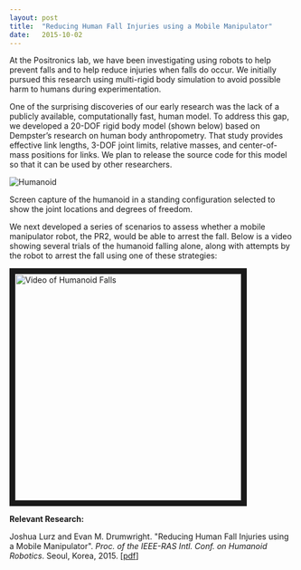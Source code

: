 ```yaml
---
layout: post
title:  "Reducing Human Fall Injuries using a Mobile Manipulator"
date:   2015-10-02
---
```


<p class="intro"><span class="dropcap">A</span>t the Positronics lab, we have been investigating using robots to help prevent falls and to help reduce injuries when falls do occur. We initially pursued this research using multi-rigid body simulation to avoid possible harm to humans during experimentation.</p>

<p>One of the surprising discoveries of our early research was the lack of a publicly available, computationally fast, human model. To address this gap, we developed a 20-DOF rigid body model (shown below) based on Dempster’s research on human body anthropometry. That study provides effective link lengths, 3-DOF joint limits, relative masses, and center-of-mass positions for links. We plan to release the source code for this model so that it can be used by other researchers.

![Humanoid](http://positronicslab.github.io/assets/img/humanoid.png)
<p>Screen capture of the humanoid in a standing configuration selected to show the joint locations and degrees of freedom.

<p>We next developed a series of scenarios to assess whether a mobile manipulator robot, the PR2, would be able to arrest the fall. Below is a video showing several trials of the humanoid falling alone, along with attempts by the robot to arrest the fall using one of these strategies:

<a href="http://www.youtube.com/watch?feature=player_embedded&v=UOkgcJ5eZDk
" target="_blank"><img src="http://img.youtube.com/vi/UOkgcJ5eZDk/0.jpg" 
alt="Video of Humanoid Falls" width="400" border="10" /></a>

<b>Relevant Research:</b>

Joshua Lurz and Evan M. Drumwright. "Reducing Human Fall Injuries using a Mobile Manipulator". <i>Proc. of the IEEE-RAS Intl. Conf. on Humanoid Robotics</i>. Seoul, Korea, 2015. [<a href="assets/pdfs/humanoids-2015.pdf">pdf</a>]
